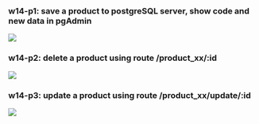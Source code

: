 ### w14-p1: save a product to postgreSQL server, show code and new data in pgAdmin

![](https://i.imgur.com/Gximn8g.jpg)

### w14-p2: delete a product using route /product_xx/:id

![](https://i.imgur.com/N97gjhT.jpg)

### w14-p3: update a product using route /product_xx/update/:id

![](https://i.imgur.com/g8Rrp0e.jpg)
